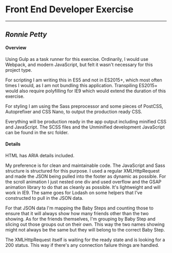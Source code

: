# Front End Developer Exercise
----
## _Ronnie Petty_


#### Overview
Using Gulp as a task runner for this exercise. Ordinarily, I would use Webpack, and modern JavaScript, but felt it wasn't necessary for this project type.

For scripting I am writing this in ES5 and not in ES2015+, which most often times I would, as I am not bundling this application. Transpiling ES2015+ would also require polyfilling for IE9 which would extend the duration of this exercise.

For styling I am using the Sass preprocessor and some pieces of PostCSS, Autoprefixer and CSS Nano, to output the production ready CSS.

Everything will be production ready in the app output including minified CSS and JavaScript. The SCSS files and the Unminified development JavaScript can be found in the src folder.

#### Details
HTML has ARIA details included.

My preference is for clean and maintainable code. The JavaScript and Sass structure is structured for this purpose. I used a regular XMLHttpRequest and made the JSON being pulled into the footer as dynamic as possible. For the scroll animation I just nested one div and used overflow and the GSAP animation library to do that as cleanly as possible. It's lightweight and will work in IE9. The same goes for Lodash on some helpers that I've constructed to pull in the JSON data.

For that JSON data I'm mapping the Baby Steps and counting those to ensure that it will always show how many friends other than the two showing. As for the friends themselves, I'm grouping by Baby Step and slicing out those groups out on their own. This way the two names showing might not always be the same but they will belong to the correct Baby Step.

The XMLHttpRequest itself is waiting for the ready state and is looking for a 200 status. This way if there's any connection failure things are handled.
